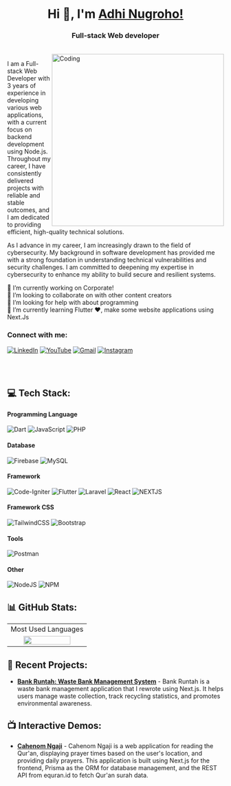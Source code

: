 <h1 align="center"> Hi 👋, I'm <a href="https://www.youtube.com/channel/UCHF6XCOb1Qa7IsiMEN1fGJw">Adhi Nugroho! </a></h1>
<h3 align="center">Full-stack Web developer</h3>

 <br />

<img align="right" alt="Coding" width="400" src="https://cdn.dribbble.com/users/1162077/screenshots/3848914/programmer.gif">


I am a Full-stack Web Developer with 3 years of experience in developing various web applications, with a current focus on backend development using Node.js. Throughout my career, I have consistently delivered projects with reliable and stable outcomes, and I am dedicated to providing efficient, high-quality technical solutions.

As I advance in my career, I am increasingly drawn to the field of cybersecurity. My background in software development has provided me with a strong foundation in understanding technical vulnerabilities and security challenges. I am committed to deepening my expertise in cybersecurity to enhance my ability to build secure and resilient systems.

🔭 I’m currently working on Corporate!<br>
👯 I’m looking to collaborate on with other content creators<br>
🤝 I’m looking for help with about programming<br>
🌱 I’m currently learning Flutter ❤️, make some website applications using Next.Js<br>

<h3 align="left">Connect with me:</h3>

[![LinkedIn](https://img.shields.io/badge/LinkedIn-%230077B5.svg?logo=linkedin&logoColor=white)](https://www.linkedin.com/in/adhinnnugroho/)
[![YouTube](https://img.shields.io/badge/YouTube-%23FF0000.svg?logo=YouTube&logoColor=white)](https://www.youtube.com/channel/UCHF6XCOb1Qa7IsiMEN1fGJw)
[![Gmail](https://img.shields.io/badge/-Gmail-red?logo=gmail&logoColor=white)](mailto:adhinnnugroho@gmail.com)
[![Instagram](https://img.shields.io/badge/Instagram-%23E4405F.svg?logo=Instagram&logoColor=white)](https://instagram.com/adhinnnugroho)

<br />
<br />

## 💻 Tech Stack:

#### Programming Language

![Dart](https://img.shields.io/badge/dart-%230175C2.svg?style=for-the-badge&logo=dart&logoColor=white)
![JavaScript](https://img.shields.io/badge/javascript-%23323330.svg?style=for-the-badge&logo=javascript&logoColor=%23F7DF1E)
![PHP](https://img.shields.io/badge/php-%23777BB4.svg?style=for-the-badge&logo=php&logoColor=white)

#### Database

![Firebase](https://img.shields.io/badge/firebase-%23039BE5.svg?style=for-the-badge&logo=firebase)
![MySQL](https://img.shields.io/badge/mysql-%2300f.svg?style=for-the-badge&logo=mysql&logoColor=white)

#### Framework

![Code-Igniter](https://img.shields.io/badge/CodeIgniter-%23EF4223.svg?style=for-the-badge&logo=codeIgniter&logoColor=white)
![Flutter](https://img.shields.io/badge/Flutter-%2302569B.svg?style=for-the-badge&logo=Flutter&logoColor=white)
![Laravel](https://img.shields.io/badge/laravel-%23FF2D20.svg?style=for-the-badge&logo=laravel&logoColor=white)
![React](https://img.shields.io/badge/react-%2320232a.svg?style=for-the-badge&logo=react&logoColor=%2361DAFB)
![NEXTJS](https://img.shields.io/badge/next%20js-000000?style=for-the-badge&logo=nextdotjs&logoColor=white)

#### Framework CSS

![TailwindCSS](https://img.shields.io/badge/tailwindcss-%2338B2AC.svg?style=for-the-badge&logo=tailwind-css&logoColor=white)
![Bootstrap](https://img.shields.io/badge/bootstrap-%23563D7C.svg?style=for-the-badge&logo=bootstrap&logoColor=white)

#### Tools

![Postman](https://img.shields.io/badge/Postman-FF6C37?style=for-the-badge&logo=postman&logoColor=white)

#### Other

![NodeJS](https://img.shields.io/badge/node.js-6DA55F?style=for-the-badge&logo=node.js&logoColor=white)
![NPM](https://img.shields.io/badge/NPM-%23000000.svg?style=for-the-badge&logo=npm&logoColor=white)

## 📊 GitHub Stats:

<table style="width: 100%">
 <tbody>
  <tr>
   <td align="center" colspan="2">
    Most Used Languages
   </td>
  </tr>
  <tr>
   <td align="center" colspan="8">
     <img height="80%" src="https://github-readme-stats-git-masterrstaa-rickstaa.vercel.app/api/top-langs?username=adhinnnugroho&langs_count=8&show_icons=true&locale=en&layout=compact&theme=midnight-purple" />
   </td>
  </tr>
 </tbody>
</table>

## 🌟 Recent Projects:

- **[Bank Runtah: Waste Bank Management System](https://github.com/adhinnnugroho/BANK-RUNTAH)** - Bank Runtah is a waste bank management application that I rewrote using Next.js. It helps users manage waste collection, track recycling statistics, and promotes environmental awareness.

## 📺 Interactive Demos:
- **[Cahenom Ngaji](https://github.com/adhinnnugroho/CAHNOMNGAJI)** - Cahenom Ngaji is a web application for reading the Qur'an, displaying prayer times based on the user's location, and providing daily prayers. This application is built using Next.js for the frontend, Prisma as the ORM for database management, and the REST API from equran.id to fetch Qur'an surah data.
